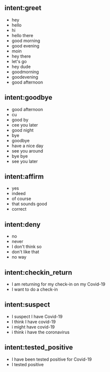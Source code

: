 ## intent:greet
- hey
- hello
- hi
- hello there
- good morning
- good evening
- moin
- hey there
- let's go
- hey dude
- goodmorning
- goodevening
- good afternoon

## intent:goodbye
- good afternoon
- cu
- good by
- cee you later
- good night
- bye
- goodbye
- have a nice day
- see you around
- bye bye
- see you later

## intent:affirm
- yes
- indeed
- of course
- that sounds good
- correct

## intent:deny
- no
- never
- I don't think so
- don't like that
- no way

## intent:checkin_return
- I am returning for my check-in on my Covid-19
- I want to do a check-in

## intent:suspect
- I suspect I have Covid-19
- I think I have covid-19
- i might have covid-19
- i think i have the coronavirus

## intent:tested_positive
- I have been tested positive for Covid-19
- I tested positive
